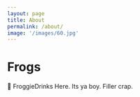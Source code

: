 ```yaml
---
layout: page
title: About
permalink: /about/
image: '/images/60.jpg'
---
```



# Frogs
🐸 FroggieDrinks Here. Its ya boy. Filler crap.